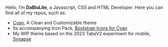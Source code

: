 Hello, I’m <strong>DaBluLite</strong>, a Javascript, CSS and HTML Developer. Here you can find all of my repos, such as:
* [Cyan](https://github.com/DaBluLite/Cyan), A Clean and Customizable theme
* Its accompanying Icon Pack, [Bootstrap Icons for Cyan](https://github.com/DaBluLite/CyanBootstrapIcons)
* My WIP theme based on the 2023 TabsV2 experiment for mobile, [Synapse](https://github.com/DaBluLite/SynapseBD)
